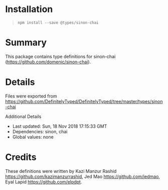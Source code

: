 # Installation
> `npm install --save @types/sinon-chai`

# Summary
This package contains type definitions for sinon-chai (https://github.com/domenic/sinon-chai).

# Details
Files were exported from https://github.com/DefinitelyTyped/DefinitelyTyped/tree/master/types/sinon-chai

Additional Details
 * Last updated: Sun, 18 Nov 2018 17:15:33 GMT
 * Dependencies: sinon, chai
 * Global values: none

# Credits
These definitions were written by Kazi Manzur Rashid <https://github.com/kazimanzurrashid>, Jed Mao <https://github.com/jedmao>, Eyal Lapid <https://github.com/elpdpt>.
